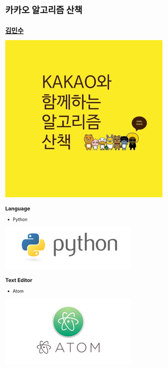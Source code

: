 카카오 알고리즘 산책
====================
[김민수](https://github.com/alstn2468)
-------------------------------

<img src="images/kakao.jpeg" width="500" height="auto">

### Language
- Python
<img src="images/Logo.png" width="400" height="auto">

### Text Editor
- Atom
<img src="images/Atom.png" width="400" height="auto">

